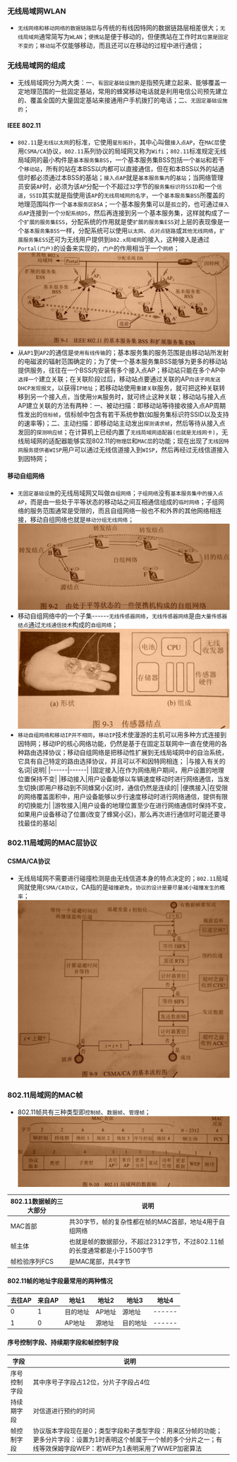 ### 无线局域网WLAN
+ `无线网络和移动网络的数据链路层`与传统的有线因特网的数据链路层相差很大；`无线局域网`通常简写为`WLAN`；`便携站`是便于移动的，但便携站在工作时`其位置是固定不变的`；`移动站`不仅能够移动，而且还可以在移动的过程中进行通信；
### 无线局域网的组成
+ 无线局域网分为两大类：一、`有固定基础设施的`是指预先建立起来、能够覆盖一定地理范围的一批固定基站，常用的蜂窝移动电话就是利用电信公司预先建立的、覆盖全国的大量固定基站来接通用户手机拨打的电话；二、`无固定基础设施的`；
#### IEEE 802.11
+ `802.11`是`无线以太网`的标准，它使用`星形拓扑`，其中心叫做`接入点AP`，在`MAC层`使用`CSMA/CA`协议，`802.11`系列协议的局域网又称为`Wifi`；`802.11`标准规定无线局域网的最小构件是`基本服务集BSS`，一个基本服务集BSS包括一个`基站`和若干个`移动站`，所有的站在本BSS以内都可以直接通信，但在和本BSS以外的站通信时都必须通过本BSS的基站；`接入点AP`就是`基本服务集内`的`基站`；当网络管理员安装`AP`时，必须为该`AP`分配一个不超过`32`字节的`服务集标识符SSID`和一个`信道`，`SSID`其实就是指使用该`AP`的`无线局域网的名字`，一个`基本服务集BSS`所覆盖的地理范围叫作一个`基本服务区BSA`；一个基本服务集可以是`孤立`的，也可通过`接入点AP`连接到一个`分配系统DS`，然后再连接到另一个基本服务集，这样就构成了一个`扩展的服务集ESS`，分配系统的作用就是使`扩展的服务集ESS`对上层的表现像是一个`基本服务集BSS`一样，分配系统可以使用`以太网`、`点对点链路`或`其他无线网络`，`扩展服务集ESS`还可为无线用户提供到`802.x局域网`的接入，这种接入是通过`Portal(门户)`的设备来实现的，`门户`的作用相当于一个`网桥`；
![image](https://github.com/ningbaoqi/ComputerNetWork/blob/master/gif/pic-252.jpg) 
+ 从`AP1`到`AP2`的通信是`使用有线传输`的；基本服务集的服务范围是由移动站所发射的电磁波的辐射范围确定的；为了使一个基本服务集BSS能够为更多的移动站提供服务，往往在一个BSS内安装有多个接入点AP；移动站只能在多个AP中`选择一个`建立关联；在关联阶段过后，移动站点要通过关联的AP`向该子网发送DHCP发现报文`，以获得`IP地址`；若移动站使用`重建关联`服务，就可把这种关联转移到另一个接入点，当使用`分离`服务时，就可终止这种关联；移动站与接入点AP建立关联的方法有两种：一、被动扫描：即移动站等待接收接入点AP周期性发出的`信标帧`，信标帧中包含有若干系统参数(如服务集标识符SSID以及支持的速率等)；二、主动扫描：即移动站主动发出`探测请求帧`，然后等待从接入点发回的`探测响应帧`；在计算机上已经内置了`无线局域网适配器(也就是无线网卡)`，无线局域网的适配器能够实现802.11的`物理层`和`MAC层`的功能；现在出现了`无线因特网服务提供者WISP`用户可以通过无线信道接入到`WISP`，然后再经过无线信道接入到因特网；
#### 移动自组网络
+ `无固定基础设施`的无线局域网又叫做`自组网络`；`子组网络`没有`基本服务集中的接入点AP`，而是由一些处于平等状态的移动站之间互相通信组成的`临时网络`；子组网络的服务范围通常是受限的，而且自组网络一般也不和外界的其他网络相连接，移动自组网络也就是`移动分组无线网络`；
![image](https://github.com/ningbaoqi/ComputerNetWork/blob/master/gif/pic-253.jpg) 
+ 移动自组网络中的一个子集------`无线传感器网络`，`无线传感器网络`是由`大量传感器结点`通过`无线通信技术`构成的`自组网络`；
![image](https://github.com/ningbaoqi/ComputerNetWork/blob/master/gif/pic-254.jpg) 
+ `移动自组网络和移动IP并不相同`，`移动IP`技术使漫游的主机可以用多种方式连接到因特网；移动IP的核心网络功能，仍然是基于在固定互联网中一直在使用的各种路由选择协议；移动自组网络是把移动性扩展到无线局域网中的自治系统，它具有自己特定的路由选择协议，并且可以不和因特网相连；
|与接入有关的名词|说明|
|------|------|
|固定接入|在作为网络用户期间，用户设置的地理位置保持不变|
|移动接入|用户设备能够以车辆速度移动时进行网络通信，当发生切换(即用户移动到不同蜂窝小区)时，通信仍然是连续的|
|便携接入|在受限的网络覆盖面积中，用户设备能够以步行速度移动时进行网络通信，提供有限的切换能力|
|游牧接入|用户设备的地理位置至少在进行网络通信时保持不变，如果用户设备移动了位置(改变了蜂窝小区)，那么再次进行通信时可能还要寻找最佳的基站|
### 802.11局域网的MAC层协议
#### CSMA/CA协议
+ 无线局域网不需要进行碰撞检测是由无线信道本身的特点决定的；`802.11`局域网就使用`CSMA/CA协议`，CA指的是`碰撞避免`，`协议的设计是要尽量减小碰撞发生的概率`；
![image](https://github.com/ningbaoqi/ComputerNetWork/blob/master/gif/pic-255.jpg)
### 802.11局域网的MAC帧
+ 802.11帧共有三种类型即`控制帧`、`数据帧`、`管理帧`；
![image](https://github.com/ningbaoqi/ComputerNetWork/blob/master/gif/pic-256.jpg)

|802.11数据帧的三大部分|说明|
|------|------|
|MAC首部|共30字节，帧的复杂性都在帧的MAC首部，地址4用于自组网络|
|帧主体|也就是帧的数据部分，不超过2312字节，不过802.11帧的长度通常都是小于1500字节|
|帧检验序列FCS|是MAC尾部，共4字节|

#### 802.11帧的地址字段最常用的两种情况
|去往AP|来自AP|地址1|地址2|地址3|地址4|
|------|-------|-------|------|------|------|
|0|1|目的地址|AP地址|源地址|------|
|1|0|AP地址|源地址|目的地址|------|
#### 序号控制字段、持续期字段和帧控制字段
|字段|说明|
|------|------|
|序号控制字段|其中序号子字段占12位，分片子字段占4位|
|持续期字段|对信道进行预约的时间|
|帧控制字段|协议版本字段现在是0；类型字段和子类型字段：用来区分帧的功能；更多分片字段：设置为1时表明这个帧属于一个帧的多个分片之一；有线等效保姆字段WEP：若WEP为1表明采用了WWEP加密算法|
